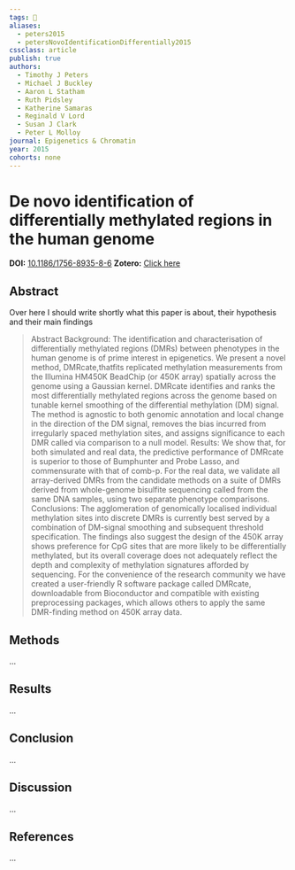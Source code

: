 ```yaml
---
tags: 📱
aliases:
  - peters2015
  - petersNovoIdentificationDifferentially2015
cssclass: article
publish: true
authors:
  - Timothy J Peters
  - Michael J Buckley
  - Aaron L Statham
  - Ruth Pidsley
  - Katherine Samaras
  - Reginald V Lord
  - Susan J Clark
  - Peter L Molloy
journal: Epigenetics & Chromatin
year: 2015
cohorts: none
---
```

# De novo identification of differentially methylated regions in the human genome
**DOI:** [10.1186/1756-8935-8-6](https://www.doi.org/10.1186/1756-8935-8-6)
**Zotero:** [Click here](zotero://select/items/@petersNovoIdentificationDifferentially2015)

## Abstract
Over here I should write shortly what this paper is about, their hypothesis and their main findings
> Abstract Background: The identification and characterisation of differentially methylated regions (DMRs) between phenotypes in the human genome is of prime interest in epigenetics. We present a novel method, DMRcate,thatfits replicated methylation measurements from the Illumina HM450K BeadChip (or 450K array) spatially across the genome using a Gaussian kernel. DMRcate identifies and ranks the most differentially methylated regions across the genome based on tunable kernel smoothing of the differential methylation (DM) signal. The method is agnostic to both genomic annotation and local change in the direction of the DM signal, removes the bias incurred from irregularly spaced methylation sites, and assigns significance to each DMR called via comparison to a null model. Results: We show that, for both simulated and real data, the predictive performance of DMRcate is superior to those of Bumphunter and Probe Lasso, and commensurate with that of comb-p. For the real data, we validate all array-derived DMRs from the candidate methods on a suite of DMRs derived from whole-genome bisulfite sequencing called from the same DNA samples, using two separate phenotype comparisons. Conclusions: The agglomeration of genomically localised individual methylation sites into discrete DMRs is currently best served by a combination of DM-signal smoothing and subsequent threshold specification. The findings also suggest the design of the 450K array shows preference for CpG sites that are more likely to be differentially methylated, but its overall coverage does not adequately reflect the depth and complexity of methylation signatures afforded by sequencing. For the convenience of the research community we have created a user-friendly R software package called DMRcate, downloadable from Bioconductor and compatible with existing preprocessing packages, which allows others to apply the same DMR-finding method on 450K array data.

## Methods
...

## Results
...

## Conclusion
...

## Discussion
...

## References
...